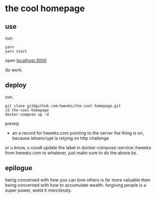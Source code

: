 # the cool homepage

## use

run:

    yarn
    yarn start

open [localhost:3000](http://localhost:3000)

do work.

## deploy

run:

    git clone git@github.com:hweeks/the-cool-homepage.git
    cd the-cool-homepage
    docker-compose up -d

prereq:

  * an a record for hweeks.com pointing to the server the thing is on, because letsencrypt is relying on http challenge

or u know, u coudl update the label in docker-compose::service::hweeks from hweeks.com to whatever, just make sure to do the above bs.

## epilogue

being concerned with how you can love others is far more valuable then being concerned with how to accumulate wealth. forgiving people is a super power, wield it mercilessly.
